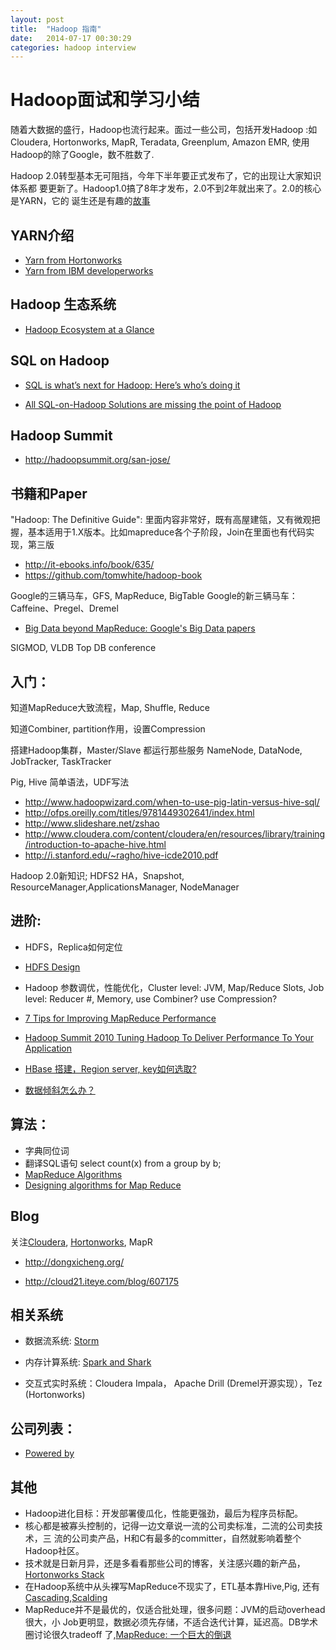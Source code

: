 ```yaml
---
layout: post
title:  "Hadoop 指南"
date:   2014-07-17 00:30:29
categories: hadoop interview
---
```


# Hadoop面试和学习小结

随着大数据的盛行，Hadoop也流行起来。面过一些公司，包括开发Hadoop
:如Cloudera, Hortonworks, MapR, Teradata, Greenplum, Amazon EMR, 使用Hadoop的除了Google，数不胜数了.

Hadoop 2.0转型基本无可阻挡，今年下半年要正式发布了，它的出现让大家知识体系都
要更新了。Hadoop1.0搞了8年才发布，2.0不到2年就出来了。2.0的核心是YARN，它的
诞生还是有趣的[故事](http://tech.qq.com/a/20130703/015928.htm)

## YARN介绍

 * [Yarn from Hortonworks](http://hortonworks.com/hadoop/yarn/)
 * [Yarn from IBM developerworks](http://www.ibm.com/developerworks/cn/opensource/os-cn-hadoop-yarn/)

## Hadoop 生态系统

* [Hadoop Ecosystem at a Glance](http://www.neevtech.com/blog/2013/03/18/hadoop-ecosystem-at-a-glance/)

## SQL on Hadoop

* [SQL is what’s next for Hadoop: Here’s who’s doing it](http://gigaom.com/2013/02/21/sql-is-whats-next-for-hadoop-heres-whos-doing-it/)

* [All SQL-on-Hadoop Solutions are missing the point of Hadoop](http://hadapt.com/blog/2013/10/28/all-sql-on-hadoop-solutions-are-missing-the-point-of-hadoop/)

## Hadoop Summit

- http://hadoopsummit.org/san-jose/


## 书籍和Paper

"Hadoop: The Definitive Guide": 里面内容非常好，既有高屋建瓴，又有微观把握，基本适用于1.X版本。比如mapreduce各个子阶段，Join在里面也有代码实现，第三版

- http://it-ebooks.info/book/635/
- https://github.com/tomwhite/hadoop-book


Google的三辆马车，GFS, MapReduce, BigTable
Google的新三辆马车：Caffeine、Pregel、Dremel

* [Big Data beyond MapReduce: Google's Big Data papers](http://blog.mikiobraun.de/2013/02/big-data-beyond-map-reduce-googles-papers.html)

SIGMOD, VLDB Top DB conference

## 入门：

知道MapReduce大致流程，Map, Shuffle, Reduce

知道Combiner, partition作用，设置Compression

搭建Hadoop集群，Master/Slave 都运行那些服务 NameNode, DataNode, JobTracker, TaskTracker

Pig, Hive 简单语法，UDF写法

- http://www.hadoopwizard.com/when-to-use-pig-latin-versus-hive-sql/
- http://ofps.oreilly.com/titles/9781449302641/index.html
- http://www.slideshare.net/zshao
- http://www.cloudera.com/content/cloudera/en/resources/library/training/introduction-to-apache-hive.html
- http://i.stanford.edu/~ragho/hive-icde2010.pdf

Hadoop 2.0新知识; HDFS2 HA，Snapshot, ResourceManager,ApplicationsManager, NodeManager

## 进阶:

* HDFS，Replica如何定位 

* [HDFS Design](http://hadoop.apache.org/docs/r0.18.0/hdfs_design.pdf)

* Hadoop 参数调优，性能优化，Cluster level: JVM, Map/Reduce Slots, Job level: Reducer #, Memory, use Combiner? use Compression?

* [7 Tips for Improving MapReduce Performance](http://blog.cloudera.com/blog/2009/12/7-tips-for-improving-mapreduce-performance/)

* [Hadoop Summit 2010 Tuning Hadoop To Deliver Performance To Your Application](http://www.slideshare.net/ydn/hadoop-summit-2010-tuning-hadoop-to-deliver-performance-to-your-application)

* [HBase 搭建，Region server, key如何选取? ](http://hbase.apache.org/book.html)
* [数据倾斜怎么办？](http://www.tbdata.org/archives/2109)


## 算法：

* 字典同位词
* 翻译SQL语句 select count(x) from a group by b;
* [MapReduce Algorithms](http://blog.cloudera.com/wp-content/uploads/2010/01/5-MapReduceAlgorithms.pdf)
* [Designing algorithms for Map Reduce](http://horicky.blogspot.com/2010/08/designing-algorithmis-for-map-reduce.html)

## Blog

关注[Cloudera](http://blog.cloudera.com/blog/), [Hortonworks](http://hortonworks.com/blog/), MapR

* http://dongxicheng.org/

* http://cloud21.iteye.com/blog/607175

## 相关系统

* 数据流系统: [Storm](https://github.com/nathanmarz/storm/wiki/Tutorial)

* 内存计算系统: [Spark  and Shark](http://www.slideshare.net/Hadoop_Summit/spark-and-shark)

* 交互式实时系统：Cloudera Impala， Apache Drill (Dremel开源实现），Tez (Hortonworks)

## 公司列表：

* [Powered by](http://wiki.apache.org/hadoop/PoweredBy)

## 其他

- Hadoop进化目标：开发部署傻瓜化，性能更强劲，最后为程序员标配。
- 核心都是被寡头控制的，记得一边文章说一流的公司卖标准，二流的公司卖技术，三
流的公司卖产品，H和C有最多的committer，自然就影响着整个Hadoop社区。
- 技术就是日新月异，还是多看看那些公司的博客，关注感兴趣的新产品，[Hortonworks Stack](http://hortonworks.com/hadoop/)
- 在Hadoop系统中从头裸写MapReduce不现实了，ETL基本靠Hive,Pig, 还有[Cascading](http://www.cascading.org/documentation/),[Scalding](https://github.com/twitter/scalding)
- MapReduce并不是最优的，仅适合批处理，很多问题：JVM的启动overhead很大，小
Job更明显，数据必须先存储，不适合迭代计算，延迟高。DB学术圈讨论很久tradeoff
了,[MapReduce: 一个巨大的倒退](http://blog.sina.com.cn/s/blog_62a9902f0100gs4q.html)

